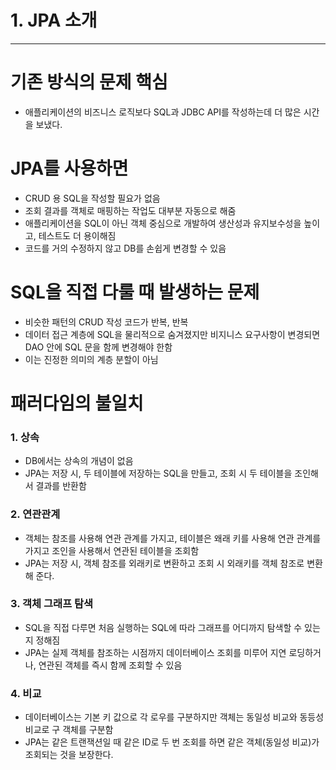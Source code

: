 # 1. JPA 소개

--- 

# 기존 방식의 문제 핵심

- 애플리케이션의 비즈니스 로직보다 SQL과 JDBC API를 작성하는데 더 많은 시간을 보냈다.

# JPA를 사용하면

- CRUD 용 SQL을 작성할 필요가 없음
- 조회 결과를 객체로 매핑하는 작업도 대부분 자동으로 해줌
- 애플리케이션을 SQL이 아닌 객체 중심으로 개발하여 생산성과 유지보수성을 높이고, 테스트도 더 용이해짐
- 코드를 거의 수정하지 않고 DB를 손쉽게 변경할 수 있음

# SQL을 직접 다룰 때 발생하는 문제

- 비슷한 패턴의 CRUD 작성 코드가 반복, 반복
- 데이터 접근 계층에 SQL을 물리적으로 숨겨졌지만 비지니스 요구사항이 변경되면 DAO 안에 SQL 문을 함께 변경해야 한함
- 이는 진정한 의미의 계층 분할이 아님

# 패러다임의 불일치

### 1. 상속

- DB에서는 상속의 개념이 없음
- JPA는 저장 시, 두 테이블에 저장하는 SQL을 만들고, 조회 시 두 테이블을 조인해서 결과를 반환함

### 2. 연관관계

- 객체는 참조를 사용해 연관 관계를 가지고, 테이블은 왜래 키를 사용해 연관 관계를 가지고 조인을 사용해서 연관된 테이블을 조회함
- JPA는 저장 시, 객체 참조를 외래키로 변환하고 조회 시 외래키를 객체 참조로 변환해 준다.

### 3. 객체 그래프 탐색

- SQL을 직접 다루면 처음 실행하는 SQL에 따라 그래프를 어디까지 탐색할 수 있는지 정해짐
- JPA는 실제 객체를 참조하는 시점까지 데이터베이스 조회를 미루어 지연 로딩하거나, 연관된 객체를 즉시 함께 조회할 수 있음

### 4. 비교

- 데이터베이스는 기본 키 값으로 각 로우를 구분하지만 객체는 동일성 비교와 동등성 비교로 구 객체를 구분함
- JPA는 같은 트랜잭션일 때 같은 ID로 두 번 조회를 하면 같은 객체(동일성 비교)가 조회되는 것을 보장한다.